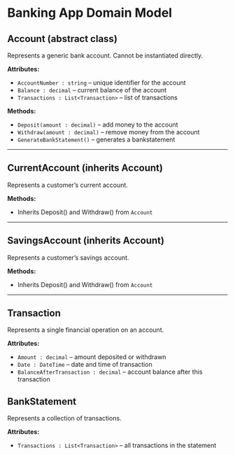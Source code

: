 # Banking App Domain Model

## Account (abstract class)
Represents a generic bank account. Cannot be instantiated directly.

**Attributes:**
- `AccountNumber : string` – unique identifier for the account
- `Balance : decimal` – current balance of the account
- `Transactions : List<Transaction>` – list of transactions

**Methods:**
- `Deposit(amount : decimal)` – add money to the account
- `Withdraw(amount : decimal)` – remove money from the account
- `GenerateBankStatement()` – generates a bankstatement

---

## CurrentAccount (inherits Account)
Represents a customer’s current account.

**Methods:**  
- Inherits Deposit() and Withdraw() from `Account`

---

## SavingsAccount (inherits Account)
Represents a customer’s savings account.

**Methods:**  
- Inherits Deposit() and Withdraw() from `Account`

---

## Transaction
Represents a single financial operation on an account.

**Attributes:**
- `Amount : decimal` – amount deposited or withdrawn
- `Date : DateTime` – date and time of transaction
- `BalanceAfterTransaction : decimal` – account balance after this transaction


## BankStatement
Represents a collection of transactions.

**Attributes:**
- `Transactions : List<Transaction>` – all transactions in the statement
